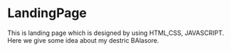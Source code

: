 # LandingPage
This is landing page which is designed by using HTML,CSS, JAVASCRIPT. Here we give some idea about my destric BAlasore.
